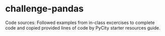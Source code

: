 # challenge-pandas

Code sources:
Followed examples from in-class excercises to complete code and copied provided lines of code by PyCity starter resources guide. 